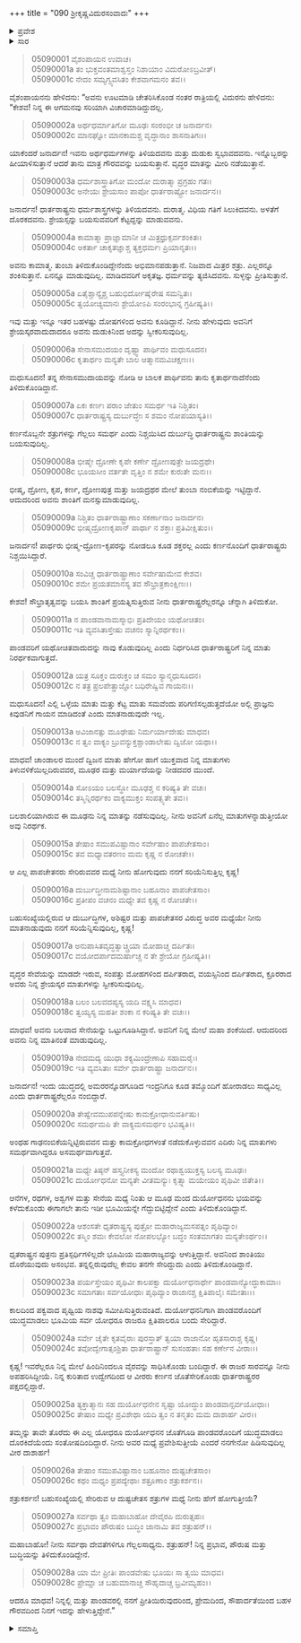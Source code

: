 +++
title = "090 ಶ್ರೀಕೃಷ್ಣವಿದುರಸಂವಾದಃ"
+++

<details><summary>ಪ್ರವೇಶ</summary>


।।   ಓಂ ಓಂ ನಮೋ ನಾರಾಯಣಾಯ।।   ಶ್ರೀ ವೇದವ್ಯಾಸಾಯ ನಮಃ ।।

ಶ್ರೀ ಕೃಷ್ಣದ್ವೈಪಾಯನ ವೇದವ್ಯಾಸ ವಿರಚಿತ  

**ಶ್ರೀ ಮಹಾಭಾರತ**

**ಉದ್ಯೋಗ ಪರ್ವ**

**ಭಗವದ್ಯಾನ ಪರ್ವ**

**ಅಧ್ಯಾಯ 90**

</details>


<details><summary>ಸಾರ</summary>

ಊಟವಾದ ನಂತರ ರಾತ್ರಿ ವಿದುರನು ಕೃಷ್ಣನಿಗೆ “ಬಹುಸಂಖ್ಯೆಯಲ್ಲಿ ಸೇರಿರುವ ಆ ದುಷ್ಟಚೇತಸ ಶತ್ರುಗಳ ಮಧ್ಯೆ ನೀನು ಹೇಗೆ ಹೋಗುತ್ತೀಯೆ?” ಎಂದು ಕೌರವರ ದುಷ್ಟತನವನ್ನೂ ಅವಿಶ್ವಾಸವನ್ನೂ ವರ್ಣಿಸಿದುದು (1-28).

</details>


> 05090001 ವೈಶಂಪಾಯನ ಉವಾಚ।  
05090001a ತಂ ಭುಕ್ತವಂತಮಾಶ್ವಸ್ತಂ ನಿಶಾಯಾಂ ವಿದುರೋಽಬ್ರವೀತ್।  
05090001c ನೇದಂ ಸಮ್ಯಗ್ವ್ಯವಸಿತಂ ಕೇಶವಾಗಮನಂ ತವ।।

ವೈಶಂಪಾಯನನು ಹೇಳಿದನು: “ಅವನು ಊಟಮಾಡಿ ಚೇತರಿಸಿಕೊಂಡ ನಂತರ ರಾತ್ರಿಯಲ್ಲಿ ವಿದುರನು ಹೇಳಿದನು: “ಕೇಶವ! ನಿನ್ನ ಈ ಆಗಮನವು ಸರಿಯಾಗಿ ವಿಚಾರಮಾಡಿದ್ದುದಲ್ಲ.

> 05090002a ಅರ್ಥಧರ್ಮಾತಿಗೋ ಮೂಢಃ ಸಂರಂಭೀ ಚ ಜನಾರ್ದನ।   
05090002c ಮಾನಘ್ನೋ ಮಾನಕಾಮಶ್ಚ ವೃದ್ಧಾನಾಂ ಶಾಸನಾತಿಗಃ।।

ಯಾಕೆಂದರೆ ಜನಾರ್ದನ! ಇವನು ಅರ್ಥಧರ್ಮಗಳನ್ನು ತಿಳಿಯದವನು ಮತ್ತು ದುಡುಕು ಸ್ವಭಾವದವನು. ಇನ್ನೊಬ್ಬರನ್ನು ಹೀಯಾಳಿಸುತ್ತಾನೆ ಆದರೆ ತಾನು ಮಾತ್ರ ಗೌರವವನ್ನು ಬಯಸುತ್ತಾನೆ. ವೃದ್ಧರ ಮಾತನ್ನು ಮೀರಿ ನಡೆಯುತ್ತಾನೆ.

> 05090003a ಧರ್ಮಶಾಸ್ತ್ರಾತಿಗೋ ಮಂದೋ ದುರಾತ್ಮಾ ಪ್ರಗ್ರಹಂ ಗತಃ।  
05090003c ಅನೇಯಃ ಶ್ರೇಯಸಾಂ ಪಾಪೋ ಧಾರ್ತರಾಷ್ಟ್ರೋ ಜನಾರ್ದನ।।

ಜನಾರ್ದನ! ಧಾರ್ತರಾಷ್ಟ್ರನು ಧರ್ಮಶಾಸ್ತ್ರಗಳನ್ನು ತಿಳಿಯದವನು. ದುರಾತ್ಮ. ವಿಧಿಯ ಗತಿಗೆ ಸಿಲುಕಿದವನು. ಅಳತೆಗೆ ದೊರಕದವನು. ಶ್ರೇಯಸ್ಸನ್ನು ಬಯಸುವವರಿಗೆ ಕೆಟ್ಟದ್ದನ್ನು ಮಾಡುವವನು.

> 05090004a ಕಾಮಾತ್ಮಾ ಪ್ರಾಜ್ಞಾಮಾನೀ ಚ ಮಿತ್ರಧ್ರುಕ್ಸರ್ವಶಂಕಿತಃ।  
05090004c ಅಕರ್ತಾ ಚಾಕೃತಜ್ಞಾಶ್ಚ ತ್ಯಕ್ತಧರ್ಮಃ ಪ್ರಿಯಾನೃತಃ।।

ಅವನು ಕಾಮಾತ್ಮ. ತುಂಬಾ ತಿಳಿದುಕೊಂಡಿದ್ದೇನೆಂದು ಅಭಿಮಾನಪಡುತ್ತಾನೆ. ನಿಜವಾದ ಮಿತ್ರರ ಶತ್ರು. ಎಲ್ಲರನ್ನೂ ಶಂಕಿಸುತ್ತಾನೆ. ಏನನ್ನೂ ಮಾಡುವುದಿಲ್ಲ. ಮಾಡಿದವರಿಗೆ ಅಕೃತಜ್ಞ. ಧರ್ಮವನ್ನು ತ್ಯಜಿಸಿದವನು. ಸುಳ್ಳನ್ನು ಪ್ರೀತಿಸುತ್ತಾನೆ.

> 05090005a ಏತೈಶ್ಚಾನ್ಯೈಶ್ಚ ಬಹುಭಿರ್ದೋಷೈರೇಷ ಸಮನ್ವಿತಃ।  
05090005c ತ್ವಯೋಚ್ಯಮಾನಃ ಶ್ರೇಯೋಽಪಿ ಸಂರಂಭಾನ್ನ ಗ್ರಹೀಷ್ಯತಿ।।

ಇವು ಮತ್ತು ಇನ್ನೂ ಇತರ ಬಹಳಷ್ಟು ದೋಷಗಳಿಂದ ಅವನು ಕೂಡಿದ್ದಾನೆ. ನೀನು ಹೇಳುವುದು ಅವನಿಗೆ ಶ್ರೇಯಸ್ಕರವಾದುದಾದರೂ ಅವನು ದುಡುಕಿನಿಂದ ಅದನ್ನು ಸ್ವೀಕರಿಸುವುದಿಲ್ಲ.

> 05090006a ಸೇನಾಸಮುದಯಂ ದೃಷ್ಟ್ವಾ ಪಾರ್ಥಿವಂ ಮಧುಸೂದನ।  
05090006c ಕೃತಾರ್ಥಂ ಮನ್ಯತೇ ಬಾಲ ಆತ್ಮಾನಮವಿಚಕ್ಷಣಃ।।

ಮಧುಸೂದನ! ತನ್ನ ಸೇನಾಸಮುದಾಯವನ್ನು ನೋಡಿ ಆ ಬಾಲಕ ಪಾರ್ಥಿವನು ತಾನು ಕೃತಾರ್ಥನಾದೆನೆಂದು ತಿಳಿದುಕೊಂಡಿದ್ದಾನೆ.

> 05090007a ಏಕಃ ಕರ್ಣಃ ಪರಾಂ ಜೇತುಂ ಸಮರ್ಥ ಇತಿ ನಿಶ್ಚಿತಂ।  
05090007c ಧಾರ್ತರಾಷ್ಟ್ರಸ್ಯ ದುರ್ಬುದ್ಧೇಃ ಸ ಶಮಂ ನೋಪಯಾಸ್ಯತಿ।।

ಕರ್ಣನೊಬ್ಬನೇ ಶತ್ರುಗಳನ್ನು ಗೆಲ್ಲಲು ಸಮರ್ಥ ಎಂದು ನಿಶ್ಚಯಿಸಿದ ದುರ್ಬುದ್ಧಿ ಧಾರ್ತರಾಷ್ಟ್ರನು ಶಾಂತಿಯನ್ನು ಬಯಸುವುದಿಲ್ಲ.

> 05090008a ಭೀಷ್ಮೇ ದ್ರೋಣೇ ಕೃಪೇ ಕರ್ಣೇ ದ್ರೋಣಪುತ್ರೇ ಜಯದ್ರಥೇ।  
05090008c ಭೂಯಸೀಂ ವರ್ತತೇ ವೃತ್ತಿಂ ನ ಶಮೇ ಕುರುತೇ ಮನಃ।।

ಭೀಷ್ಮ, ದ್ರೋಣ, ಕೃಪ, ಕರ್ಣ, ದ್ರೋಣಪುತ್ರ ಮತ್ತು ಜಯದ್ರಥರ ಮೇಲೆ ತುಂಬಾ ನಂಬಿಕೆಯನ್ನು ಇಟ್ಟಿದ್ದಾನೆ. ಆದುದರಿಂದ ಅವನು ಶಾಂತಿಗೆ ಮನಸ್ಸುಮಾಡುವುದಿಲ್ಲ.

> 05090009a ನಿಶ್ಚಿತಂ ಧಾರ್ತರಾಷ್ಟ್ರಾಣಾಂ ಸಕರ್ಣಾನಾಂ ಜನಾರ್ದನ।  
05090009c ಭೀಷ್ಮದ್ರೋಣಕೃಪಾನ್ ಪಾರ್ಥಾ ನ ಶಕ್ತಾಃ ಪ್ರತಿವೀಕ್ಷಿತುಂ।।

ಜನಾರ್ದನ! ಪಾರ್ಥರು ಭೀಷ್ಮ-ದ್ರೋಣ-ಕೃಪರನ್ನು ನೋಡಲೂ ಕೂಡ ಶಕ್ತರಲ್ಲ ಎಂದು ಕರ್ಣನೊಂದಿಗೆ ಧಾರ್ತರಾಷ್ಟ್ರರು ನಿಶ್ಚಯಿಸಿದ್ದಾರೆ.

> 05090010a ಸಂವಿಚ್ಚ ಧಾರ್ತರಾಷ್ಟ್ರಾಣಾಂ ಸರ್ವೇಷಾಮೇವ ಕೇಶವ।   
05090010c ಶಮೇ ಪ್ರಯತಮಾನಸ್ಯ ತವ ಸೌಭ್ರಾತ್ರಕಾಂಕ್ಷಿಣಃ।।

ಕೇಶವ! ಸೌಭ್ರಾತೃತ್ವವನ್ನು ಬಯಸಿ ಶಾಂತಿಗೆ ಪ್ರಯತ್ನಿಸುತ್ತಿರುವ ನೀನು ಧಾರ್ತರಾಷ್ಟ್ರರೆಲ್ಲರನ್ನೂ ಚೆನ್ನಾಗಿ ತಿಳಿದುಕೋ.

> 05090011a ನ ಪಾಂಡವಾನಾಮಸ್ಮಾಭಿಃ ಪ್ರತಿದೇಯಂ ಯಥೋಚಿತಂ।  
05090011c ಇತಿ ವ್ಯವಸಿತಾಸ್ತೇಷು ವಚನಂ ಸ್ಯಾನ್ನಿರರ್ಥಕಂ।।

ಪಾಂಡವರಿಗೆ ಯಥೋಚಿತವಾದುದನ್ನು ನಾವು ಕೊಡುವುದಿಲ್ಲ ಎಂದು ನಿರ್ಧರಿಸಿದ ಧಾರ್ತರಾಷ್ಟ್ರರಿಗೆ ನಿನ್ನ ಮಾತು ನಿರರ್ಥಕವಾಗುತ್ತದೆ.

> 05090012a ಯತ್ರ ಸೂಕ್ತಂ ದುರುಕ್ತಂ ಚ ಸಮಂ ಸ್ಯಾನ್ಮಧುಸೂದನ।  
05090012c ನ ತತ್ರ ಪ್ರಲಪೇತ್ಪ್ರಾಜ್ಞೋ ಬಧಿರೇಷ್ವಿವ ಗಾಯನಃ।।

ಮಧುಸೂದನ! ಎಲ್ಲಿ ಒಳ್ಳೆಯ ಮಾತು ಮತ್ತು ಕೆಟ್ಟ ಮಾತು ಸಮವೆಂದು ಪರಿಗಣಿಸಲ್ಪಡುತ್ತದೆಯೋ ಅಲ್ಲಿ ಪ್ರಾಜ್ಞನು ಕಿವುಡನಿಗೆ ಗಾಯನ ಮಾಡಿದಂತೆ ಎಂದು ಮಾತನಾಡುವುದೇ ಇಲ್ಲ.

> 05090013a ಅವಿಜಾನತ್ಸು ಮೂಢೇಷು ನಿರ್ಮರ್ಯಾದೇಷು ಮಾಧವ।   
05090013c ನ ತ್ವಂ ವಾಕ್ಯಂ ಬ್ರುವನ್ಯುಕ್ತಶ್ಚಾಂಡಾಲೇಷು ದ್ವಿಜೋ ಯಥಾ।।

ಮಾಧವ! ಚಾಂಡಾಲರ ಮುಂದೆ ದ್ವಿಜನ ಮಾತು ಹೇಗೋ ಹಾಗೆ ಯುಕ್ತವಾದ ನಿನ್ನ ಮಾತುಗಳು ತಿಳುವಳಿಕೆಯಿಲ್ಲದಿರುವವರ, ಮೂಢರ ಮತ್ತು ಮರ್ಯಾದೆಯನ್ನು ನೀಡದವರ ಮುಂದೆ.

> 05090014a ಸೋಽಯಂ ಬಲಸ್ಥೋ ಮೂಢಶ್ಚ ನ ಕರಿಷ್ಯತಿ ತೇ ವಚಃ।  
05090014c ತಸ್ಮಿನ್ನಿರರ್ಥಕಂ ವಾಕ್ಯಮುಕ್ತಂ ಸಂಪತ್ಸ್ಯತೇ ತವ।।

ಬಲಶಾಲಿಯಾಗಿರುವ ಈ ಮೂಢನು ನಿನ್ನ ಮಾತನ್ನು ನಡೆಸುವುದಿಲ್ಲ. ನೀನು ಅವನಿಗೆ ಏನೆಲ್ಲ ಮಾತುಗಳನ್ನಾಡುತ್ತೀಯೋ ಅವು ನಿರರ್ಥಕ.

> 05090015a ತೇಷಾಂ ಸಮುಪವಿಷ್ಟಾನಾಂ ಸರ್ವೇಷಾಂ ಪಾಪಚೇತಸಾಂ।  
05090015c ತವ ಮಧ್ಯಾವತರಣಂ ಮಮ ಕೃಷ್ಣ ನ ರೋಚತೇ।।

ಆ ಎಲ್ಲ ಪಾಪಚೇತನರು ಸೇರಿರುವವರ ಮಧ್ಯೆ ನೀನು ಹೋಗುವುದು ನನಗೆ ಸರಿಯೆನಿಸುತ್ತಿಲ್ಲ ಕೃಷ್ಣ!

> 05090016a ದುರ್ಬುದ್ಧೀನಾಮಶಿಷ್ಟಾನಾಂ ಬಹೂನಾಂ ಪಾಪಚೇತಸಾಂ।   
05090016c ಪ್ರತೀಪಂ ವಚನಂ ಮಧ್ಯೇ ತವ ಕೃಷ್ಣ ನ ರೋಚತೇ।।

ಬಹುಸಂಖ್ಯೆಯಲ್ಲಿರುವ ಆ ದುರ್ಬುದ್ಧಿಗಳ, ಅಶಿಷ್ಟರ ಮತ್ತು ಪಾಪಚೇತಸರ ವಿರುದ್ಧ ಅವರ ಮಧ್ಯೆಯೇ ನೀನು ಮಾತನಾಡುವುದು ನನಗೆ ಸರಿಯೆನ್ನಿಸುವುದಿಲ್ಲ, ಕೃಷ್ಣ!

> 05090017a ಅನುಪಾಸಿತವೃದ್ಧತ್ವಾಚ್ಚ್ರಿಯಾ ಮೋಹಾಚ್ಚ ದರ್ಪಿತಃ।  
05090017c ವಯೋದರ್ಪಾದಮರ್ಷಾಚ್ಚ ನ ತೇ ಶ್ರೇಯೋ ಗ್ರಹೀಷ್ಯತಿ।।

ವೃದ್ಧರ ಸೇವೆಯನ್ನು ಮಾಡದೇ ಇರುವ, ಸಂಪತ್ತು ಮೋಹಗಳಿಂದ ದರ್ಪಿತರಾದ, ವಯಸ್ಸಿನಿಂದ ದರ್ಪಿತರಾದ, ಕ್ರೂರರಾದ ಅವರು ನಿನ್ನ ಶ್ರೇಯಸ್ಕರ ಮಾತುಗಳನ್ನು ಸ್ವೀಕರಿಸುವುದಿಲ್ಲ.

> 05090018a ಬಲಂ ಬಲವದಪ್ಯಸ್ಯ ಯದಿ ವಕ್ಷ್ಯಸಿ ಮಾಧವ।  
05090018c ತ್ವಯ್ಯಸ್ಯ ಮಹತೀ ಶಂಕಾ ನ ಕರಿಷ್ಯತಿ ತೇ ವಚಃ।।

ಮಾಧವ! ಅವನು ಬಲವಾದ ಸೇನೆಯನ್ನು ಒಟ್ಟುಗೂಡಿಸಿದ್ದಾನೆ. ಅವನಿಗೆ ನಿನ್ನ ಮೇಲೆ ಮಹಾ ಶಂಕೆಯಿದೆ. ಆದುದರಿಂದ ಅವನು ನಿನ್ನ ಮಾತಿನಂತೆ ಮಾಡುವುದಿಲ್ಲ.

> 05090019a ನೇದಮದ್ಯ ಯುಧಾ ಶಕ್ಯಮಿಂದ್ರೇಣಾಪಿ ಸಹಾಮರೈಃ।  
05090019c ಇತಿ ವ್ಯವಸಿತಾಃ ಸರ್ವೇ ಧಾರ್ತರಾಷ್ಟ್ರಾ ಜನಾರ್ದನ।।

ಜನಾರ್ದನ! ಇಂದು ಯುದ್ಧದಲ್ಲಿ ಅಮರರನ್ನೊಡಗೂಡಿದ ಇಂದ್ರನಿಗೂ ಕೂಡ ತಮ್ಮೊಂದಿಗೆ ಹೋರಾಡಲು ಸಾಧ್ಯವಿಲ್ಲ ಎಂದು ಧಾರ್ತರಾಷ್ಟ್ರರೆಲ್ಲರೂ ನಂಬಿದ್ದಾರೆ.

> 05090020a ತೇಷ್ವೇವಮುಪಪನ್ನೇಷು ಕಾಮಕ್ರೋಧಾನುವರ್ತಿಷು।   
05090020c ಸಮರ್ಥಮಪಿ ತೇ ವಾಕ್ಯಮಸಮರ್ಥಂ ಭವಿಷ್ಯತಿ।।

ಅಂಥಹ ಗಾಢನಂಬಿಕೆಯನ್ನಿಟ್ಟಿರುವವನ ಮತ್ತು ಕಾಮಕ್ರೋಧಗಳಂತೆ ನಡೆದುಕೊಳ್ಳುವವನ ಎದಿರು ನಿನ್ನ ಮಾತುಗಳು ಸಮರ್ಥವಾಗಿದ್ದರೂ ಅಸಮರ್ಥವಾಗುತ್ತವೆ.

> 05090021a ಮಧ್ಯೇ ತಿಷ್ಠನ್ ಹಸ್ತ್ಯನೀಕಸ್ಯ ಮಂದೋ
	ರಥಾಶ್ವಯುಕ್ತಸ್ಯ ಬಲಸ್ಯ ಮೂಢಃ।  
> 05090021c ದುರ್ಯೋಧನೋ ಮನ್ಯತೇ ವೀತಮನ್ಯುಃ
	ಕೃತ್ಸ್ನಾ ಮಯೇಯಂ ಪೃಥಿವೀ ಜಿತೇತಿ।।  

ಆನೆಗಳ, ರಥಗಳ, ಅಶ್ವಗಳ ಮತ್ತು ಸೇನೆಯ ಮಧ್ಯೆ ನಿಂತು ಆ ಮೂಢ ಮಂದ ದುರ್ಯೋಧನನು ಭಯವನ್ನು ಕಳೆದುಕೊಂಡು ಈಗಾಗಲೇ ತಾನು ಇಡೀ ಭೂಮಿಯನ್ನೇ ಗೆದ್ದುಬಿಟ್ಟಿದ್ದೇನೆ ಎಂದು ತಿಳಿದುಕೊಂಡಿದ್ದಾನೆ.

> 05090022a ಆಶಂಸತೇ ಧೃತರಾಷ್ಟ್ರಸ್ಯ ಪುತ್ರೋ
	ಮಹಾರಾಜ್ಯಮಸಪತ್ನಂ ಪೃಥಿವ್ಯಾಂ।  
> 05090022c ತಸ್ಮಿಂ ಶಮಃ ಕೇವಲೋ ನೋಪಲಭ್ಯೋ
	ಬದ್ಧಂ ಸಂತಮಾಗತಂ ಮನ್ಯತೇಽರ್ಥಂ।।  

ಧೃತರಾಷ್ಟ್ರನ ಪುತ್ರನು ಪ್ರತಿಸ್ಪರ್ಧಿಗಳಿಲ್ಲದೇ ಭೂಮಿಯ ಮಹಾರಾಜ್ಯವನ್ನು ಆಳುತ್ತಿದ್ದಾನೆ. ಅವನಿಂದ ಶಾಂತಿಯು ದೊರೆಯುವುದು ಅಸಂಭವ. ತನ್ನಲ್ಲಿರುವುದೆಲ್ಲ ಕೇವಲ ತನಗೇ ಸೇರಿದ್ದುದು ಎಂದು ತಿಳಿದುಕೊಂಡಿದ್ದಾನೆ.

> 05090023a ಪರ್ಯಸ್ತೇಯಂ ಪೃಥಿವೀ ಕಾಲಪಕ್ವಾ
	ದುರ್ಯೋಧನಾರ್ಥೇ ಪಾಂಡವಾನ್ಯೋದ್ಧುಕಾಮಾಃ।  
> 05090023c ಸಮಾಗತಾಃ ಸರ್ವಯೋಧಾಃ ಪೃಥಿವ್ಯಾಂ
	ರಾಜಾನಶ್ಚ ಕ್ಷಿತಿಪಾಲೈಃ ಸಮೇತಾಃ।।  

ಕಾಲದಿಂದ ಪಕ್ವವಾದ ಪೃಥ್ವಿಯ ನಾಶವು ಸಮೀಪಿಸುತ್ತಿರುವಂತಿದೆ. ದುರ್ಯೋಧನನಿಗಾಗಿ ಪಾಂಡವರೊಂದಿಗೆ ಯುದ್ಧಮಾಡಲು ಭೂಮಿಯ ಸರ್ವ ಯೋಧರೂ ರಾಜರೂ ಕ್ಷಿತಿಪಾಲರೂ ಬಂದು ಸೇರಿದ್ದಾರೆ.

> 05090024a ಸರ್ವೇ ಚೈತೇ ಕೃತವೈರಾಃ ಪುರಸ್ತಾತ್
	ತ್ವಯಾ ರಾಜಾನೋ ಹೃತಸಾರಾಶ್ಚ ಕೃಷ್ಣ।  
> 05090024c ತವೋದ್ವೇಗಾತ್ಸಂಶ್ರಿತಾ ಧಾರ್ತರಾಷ್ಟ್ರಾನ್
	ಸುಸಂಹತಾಃ ಸಹ ಕರ್ಣೇನ ವೀರಾಃ।।  

ಕೃಷ್ಣ! ಇವರೆಲ್ಲರೂ ನಿನ್ನ ಮೇಲೆ ಹಿಂದಿನಿಂದಲೂ ವೈರವನ್ನು ಸಾಧಿಸಿಕೊಂಡು ಬಂದಿದ್ದಾರೆ. ಈ ರಾಜರ ಸಾರವನ್ನೂ ನೀನು ಅಪಹರಿಸಿದ್ದೀಯೆ. ನಿನ್ನ ಕುರಿತಾದ ಉದ್ವೇಗದಿಂದ ಆ ವೀರರು ಕರ್ಣನ ಜೊತೆಸೇರಿಕೊಂಡು ಧಾರ್ತರಾಷ್ಟ್ರರರ ಪಕ್ಷದಲ್ಲಿದ್ದಾರೆ.

> 05090025a ತ್ಯಕ್ತಾತ್ಮಾನಃ ಸಹ ದುರ್ಯೋಧನೇನ
	ಸೃಷ್ಟಾ ಯೋದ್ಧುಂ ಪಾಂಡವಾನ್ಸರ್ವಯೋಧಾಃ।  
> 05090025c ತೇಷಾಂ ಮಧ್ಯೇ ಪ್ರವಿಶೇಥಾ ಯದಿ ತ್ವಂ
	ನ ತನ್ಮತಂ ಮಮ ದಾಶಾರ್ಹ ವೀರ।।  

ತಮ್ಮನ್ನು ತಾವೇ ತೊರೆದು ಈ ಎಲ್ಲ ಯೋಧರೂ ದುರ್ಯೋಧನನ ಜೊತೆಗೂಡಿ ಪಾಂಡವರೊಂದಿಗೆ ಯುದ್ಧಮಾಡಲು ದೊರಕಿದೆಯೆಂದು ಸಂತೋಷದಿಂದಿದ್ದಾರೆ. ನೀನು ಅವರ ಮಧ್ಯೆ ಪ್ರವೇಶಿಸುತ್ತೀಯೆ ಎಂದರೆ ನನಗೇನೋ ಹಿಡಿಸುವುದಿಲ್ಲ ವೀರ ದಾಶಾರ್ಹ!

> 05090026a ತೇಷಾಂ ಸಮುಪವಿಷ್ಟಾನಾಂ ಬಹೂನಾಂ ದುಷ್ಟಚೇತಸಾಂ।  
05090026c ಕಥಂ ಮಧ್ಯಂ ಪ್ರಪದ್ಯೇಥಾಃ ಶತ್ರೂಣಾಂ ಶತ್ರುಕರ್ಶನ।।

ಶತ್ರುಕರ್ಶನ! ಬಹುಸಂಖ್ಯೆಯಲ್ಲಿ ಸೇರಿರುವ ಆ ದುಷ್ಟಚೇತಸ ಶತ್ರುಗಳ ಮಧ್ಯೆ ನೀನು ಹೇಗೆ ಹೋಗುತ್ತೀಯೆ?

> 05090027a ಸರ್ವಥಾ ತ್ವಂ ಮಹಾಬಾಹೋ ದೇವೈರಪಿ ದುರುತ್ಸಹಃ।  
05090027c ಪ್ರಭಾವಂ ಪೌರುಷಂ ಬುದ್ಧಿಂ ಜಾನಾಮಿ ತವ ಶತ್ರುಹನ್।।

ಮಹಾಬಾಹೋ! ನೀನು ಸರ್ವಥಾ ದೇವತೆಗಳಿಗೂ ಗೆಲ್ಲಲಸಾಧ್ಯನು. ಶತ್ರುಹನ್! ನಿನ್ನ ಪ್ರಭಾವ, ಪೌರುಷ ಮತ್ತು ಬುದ್ಧಿಯನ್ನು ತಿಳಿದುಕೊಂಡಿದ್ದೇನೆ.

> 05090028a ಯಾ ಮೇ ಪ್ರೀತಿಃ ಪಾಂಡವೇಷು ಭೂಯಃ ಸಾ ತ್ವಯಿ ಮಾಧವ।  
05090028c ಪ್ರೇಮ್ಣಾ ಚ ಬಹುಮಾನಾಚ್ಚ ಸೌಹೃದಾಚ್ಚ ಬ್ರವೀಮ್ಯಹಂ।।

ಆದರೂ ಮಾಧವ! ನಿನ್ನಲ್ಲಿ ಮತ್ತು ಪಾಂಡವರಲ್ಲಿ ನನಗೆ ಪ್ರೀತಿಯಿರುವುದರಿಂದ, ಪ್ರೇಮದಿಂದ, ಸೌಹಾರ್ದತೆಯಿಂದ ಬಹಳ ಗೌರವದಿಂದ ನಿನಗೆ ಇದನ್ನು ಹೇಳುತ್ತಿದ್ದೇನೆ.”


<details><summary>ಸಮಾಪ್ತಿ</summary>


ಇತಿ ಶ್ರೀ ಮಹಾಭಾರತೇ ಉದ್ಯೋಗ ಪರ್ವಣಿ ಭಗವದ್ಯಾನ ಪರ್ವಣಿ ಶ್ರೀಕೃಷ್ಣವಿದುರಸಂವಾದೇ ನವತಿತಮೋಽಧ್ಯಾಯಃ।  
ಇದು ಶ್ರೀ ಮಹಾಭಾರತದಲ್ಲಿ ಉದ್ಯೋಗ ಪರ್ವದಲ್ಲಿ ಭಗವದ್ಯಾನ ಪರ್ವದಲ್ಲಿ ಶ್ರೀಕೃಷ್ಣವಿದುರಸಂವಾದ ಎನ್ನುವ ತೊಂಭತ್ತನೆಯ ಅಧ್ಯಾಯವು.


</details>

